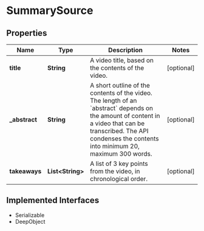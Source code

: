 

# SummarySource

## Properties

Name | Type | Description | Notes
------------ | ------------- | ------------- | -------------
**title** | **String** | A video title, based on the contents of the video. |  [optional]
**_abstract** | **String** | A short outline of the contents of the video. The length of an &#x60;abstract&#x60; depends on the amount of content in a video that can be transcribed. The API condenses the contents into minimum 20, maximum 300 words. |  [optional]
**takeaways** | **List&lt;String&gt;** | A list of 3 key points from the video, in chronological order. |  [optional]


## Implemented Interfaces

* Serializable
* DeepObject


